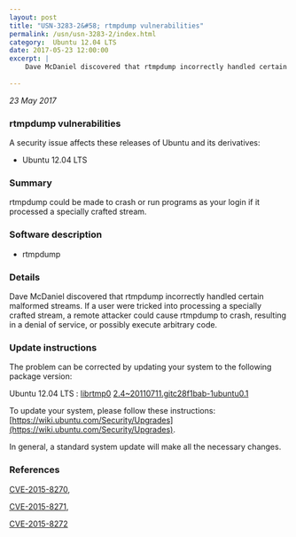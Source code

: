 ```yaml
---
layout: post
title: "USN-3283-2&#58; rtmpdump vulnerabilities"
permalink: /usn/usn-3283-2/index.html
category:  Ubuntu 12.04 LTS
date: 2017-05-23 12:00:00
excerpt: |
    Dave McDaniel discovered that rtmpdump incorrectly handled certain malformed streams. If a user were tricked into processing a specially crafted stream, a remote attacker could cause rtmpdump to crash, resulting in a denial of service, or possibly execute arbitrary code. 
    
--- 
```

 
 

*23 May 2017*

### rtmpdump vulnerabilities

A security issue affects these releases of Ubuntu and its derivatives:

* Ubuntu 12.04 LTS

### Summary

rtmpdump could be made to crash or run programs as your login if it processed a specially crafted stream.

### Software description

* rtmpdump 

### Details

Dave McDaniel discovered that rtmpdump incorrectly handled certain malformed streams. If a user were tricked into processing a specially crafted stream, a remote attacker could cause rtmpdump to crash, resulting in a denial of service, or possibly execute arbitrary code. 

### Update instructions

The problem can be corrected by updating your system to the following package version:

Ubuntu 12.04 LTS
 : [librtmp0](https://launchpad.net/ubuntu/+source/rtmpdump) <span> [2.4~20110711.gitc28f1bab-1ubuntu0.1](https://launchpad.net/ubuntu/+source/rtmpdump/2.4~20110711.gitc28f1bab-1ubuntu0.1) </span> 

To update your system, please follow these instructions: [https://wiki.ubuntu.com/Security/Upgrades](https://wiki.ubuntu.com/Security/Upgrades).

In general, a standard system update will make all the necessary changes. 

### References

 
 [CVE-2015-8270](http://people.ubuntu.com/~ubuntu-security/cve/CVE-2015-8270), 

 [CVE-2015-8271](http://people.ubuntu.com/~ubuntu-security/cve/CVE-2015-8271), 

 [CVE-2015-8272](http://people.ubuntu.com/~ubuntu-security/cve/CVE-2015-8272)
 

